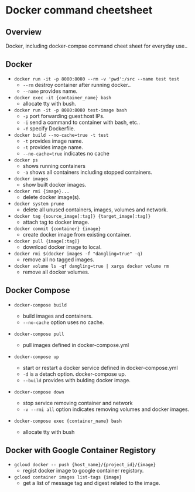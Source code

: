 # Docker command cheetsheet

## Overview
Docker, including docker-compse command cheet sheet for everyday use..

## Docker
- `docker run -it -p 8080:8080 --rm -v 'pwd':/src --name test test`
  - `--rm` destroy container after running docker..
  - `--name` provides name.
- `docker exec -it {container_name} bash`
  - allocate tty with bush.
- `docker run -it -p 8080:8080 test-image bash`
  - `-p` port forwarding guest:host IPs.
  - `-i` send a command to container with bash, etc..
  - `-f` specify Dockerfile.
- `docker build --no-cache=true -t test`
  - `-t` provides image name.
  - `-t` provides image name.
  - `--no-cache=true` indicates no cache
- `docker ps`
  - shows running containers
  - `-a` shows all containers including stopped containers.
- `docker images`
  - show built docker images.
- `docker rmi {image}...`
  - delete docker image(s).
- `docker system prune`
  - delete all unused containers, images, volumes and network.
- `docker tag {source_image[:tag]} {target_image[:tag]}`
  - attach tag to docker image.
- `docker commit {container} {image}`
  - create docker image from existing container.
- `docker pull {image[:tag]}`
  - download docker image to local.
- `docker rmi $(docker images -f "dangling=true" -q)`
  - remove all no tagged images.
- `docker volume ls -qf dangling=true | xargs docker volume rm`
  - remove all docker volumes.

## Docker Compose
- `docker-compose build`
  - build images and containers.
  - `--no-cache` option uses no cache.

- `docker-compose pull`
  - pull images defined in docker-compose.yml
- `docker-compose up`
  - start or restart a docker service defined in docker-compose.yml
  - `-d` is a detach option. docker-compose up.
  - `--build` provides with bulding docker image.
- `docker-compose down`
  - stop service removing container and network
  - `-v --rmi all` option indicates removing volumes and docker images.
- `docker-compose exec {container_name} bash`
  - allocate tty with bush

## Docker with Google Container Registory
- `gcloud docker -- push {host_name}/{project_id}/{image}`
  - regist docker image to google container registory.
- `gcloud container images list-tags {image}`
  - get a list of message tag and digest related to the image.

